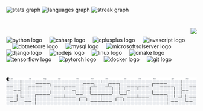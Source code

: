 <br clear="both">

<div align="left">
  <img src="https://github-readme-stats.vercel.app/api?username=BharathRam125&hide_title=false&hide_rank=false&show_icons=true&include_all_commits=true&count_private=true&disable_animations=false&theme=dracula&locale=en&hide_border=false" height="150" alt="stats graph"  />
  <img src="https://github-readme-stats.vercel.app/api/top-langs?username=BharathRam125&locale=en&hide_title=false&layout=compact&card_width=320&langs_count=5&theme=dracula&hide_border=false" height="150" alt="languages graph"  />
  <img src="https://streak-stats.demolab.com?user=BharathRam125&locale=en&mode=daily&theme=dracula&hide_border=false&border_radius=5" height="150" alt="streak graph"  />
<div>

###

<br clear="both">

<img align="right" height="100" src="https://media.giphy.com/media/UlexC9HXTiNz2/giphy.gif?cid=790b76117dunc9bik40qanusf4v2x6ca5ia1tsgcyf8s5ims&ep=v1_gifs_search&rid=giphy.gif&ct=g"  />

###

<div align="left">
  <img src="https://cdn.jsdelivr.net/gh/devicons/devicon/icons/python/python-original.svg" height="30" alt="python logo"  />
  <img width="12" />
  <img src="https://cdn.jsdelivr.net/gh/devicons/devicon/icons/csharp/csharp-original.svg" height="30" alt="csharp logo"  />
  <img width="12" />
  <img src="https://cdn.jsdelivr.net/gh/devicons/devicon/icons/cplusplus/cplusplus-original.svg" height="30" alt="cplusplus logo"  />
  <img width="12" />
  <img src="https://cdn.jsdelivr.net/gh/devicons/devicon/icons/javascript/javascript-original.svg" height="30" alt="javascript logo"  />
  <img width="12" />
  <img src="https://cdn.jsdelivr.net/gh/devicons/devicon/icons/dotnetcore/dotnetcore-original.svg" height="30" alt="dotnetcore logo"  />
  <img width="12" />
  <img src="https://cdn.jsdelivr.net/gh/devicons/devicon/icons/mysql/mysql-original.svg" height="30" alt="mysql logo"  />
  <img width="12" />
  <img src="https://cdn.jsdelivr.net/gh/devicons/devicon/icons/microsoftsqlserver/microsoftsqlserver-plain.svg" height="30" alt="microsoftsqlserver logo"  />
  <img width="12" />
  <img src="https://cdn.jsdelivr.net/gh/devicons/devicon/icons/django/django-plain.svg" height="30" alt="django logo"  />
  <img width="12" />
  <img src="https://cdn.jsdelivr.net/gh/devicons/devicon/icons/nodejs/nodejs-original.svg" height="30" alt="nodejs logo"  />
  <img width="12" />
  <img src="https://cdn.jsdelivr.net/gh/devicons/devicon/icons/linux/linux-original.svg" height="30" alt="linux logo"  />
  <img width="12" />
  <img src="https://cdn.jsdelivr.net/gh/devicons/devicon/icons/cmake/cmake-original.svg" height="30" alt="cmake logo"  />
  <img width="12" />
  <img src="https://cdn.jsdelivr.net/gh/devicons/devicon/icons/tensorflow/tensorflow-original.svg" height="30" alt="tensorflow logo"  />
  <img width="12" />
  <img src="https://cdn.jsdelivr.net/gh/devicons/devicon/icons/pytorch/pytorch-original.svg" height="30" alt="pytorch logo"  />
  <img width="12" />
  <img src="https://cdn.jsdelivr.net/gh/devicons/devicon/icons/docker/docker-original.svg" height="30" alt="docker logo"  />
  <img width="12" />
  <img src="https://cdn.jsdelivr.net/gh/devicons/devicon/icons/git/git-original.svg" height="30" alt="git logo"  />
</div>

###

<!--<br clear="both">
<img src="https://raw.githubusercontent.com/BharathRam125/BharathRam125/output/github-contribution-grid-snake-dark.svg" alt="Snake animation" />
-->
<!-- <img src="https://raw.githubusercontent.com/BharathRam125/BharathRam125/output/snake.svg" alt="Snake animation" /> -->
<br clear="both">
<picture>
  <source media="(prefers-color-scheme: dark)" srcset="https://raw.githubusercontent.com/BharathRam125/BharathRam125/output/pacman-contribution-graph-dark.svg">
  <source media="(prefers-color-scheme: light)" srcset="https://raw.githubusercontent.com/BharathRam125/BharathRam125/output/pacman-contribution-graph.svg">
  <img alt="pacman contribution graph" src="https://raw.githubusercontent.com/BharathRam125/BharathRam125/output/pacman-contribution-graph.svg">
</picture>

###


###
